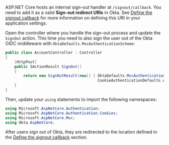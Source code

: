 ASP.NET Core hosts an internal sign-out handler at `/signout/callback`. You need to add it as a valid **Sign-out redirect URIs** in Okta. See [Define the signout callback](#define-the-sign-out-callback) for more information on defining this URI in your application settings.

Open the controller where you handle the sign-out process and update the `SignOut` action. This time you need to also sign the user out of the Okta OIDC middleware with `OktaDefaults.MvcAuthenticationScheme`:

```csharp
public class AccountController : Controller
{
    [HttpPost]
    public IActionResult SignOut()
    {
        return new SignOutResult(new[] { OktaDefaults.MvcAuthenticationScheme, 
                                         CookieAuthenticationDefaults.AuthenticationScheme });
    }
}
```

Then, update your `using` statements to import the following namespaces:

```csharp
using Microsoft.AspNetCore.Authentication;
using Microsoft.AspNetCore.Authentication.Cookies;
using Microsoft.AspNetCore.Mvc;
using Okta.AspNetCore;
```

After users sign out of Okta, they are redirected to the location defined in the [Define the signout callback](#define-the-sign-out-callback) section.
